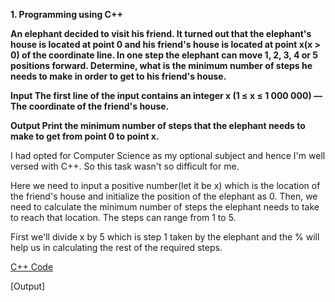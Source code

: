 **1. Programming using C++**

**An elephant decided to visit his friend. It turned out that the elephant's house is located at point 0 and his friend's house is located at point
x(x > 0) of the coordinate line. In one step the elephant can move 1, 2, 3, 4 or 5 positions forward. Determine, what is the minimum number of steps
he needs to make in order to get to his friend's house.**

**Input
The first line of the input contains an integer x (1 ≤ x ≤ 1 000 000) — The coordinate of the friend's house.**

**Output
Print the minimum number of steps that the elephant needs to make to get from point 0 to point x.**

I had opted for Computer Science as my optional subject and hence I'm well versed with C++. So this task wasn't so difficult for me. 

Here we need to input a positive number(let it be x) which is the location of the friend's house and initialize the position of the elephant as 0.
Then, we need to calculate the minimum number of steps the elephant needs to take to reach that location.
The steps can range from 1 to 5.

First we'll divide x by 5 which is step 1 taken by the elephant and the % will help us in calculating the rest of the required steps. 

[C++ Code](https://github.com/shraddha5chopra/cognizance-tasks/blob/8be122c0468039e776c80599ce762f1dbdf987fb/task-%231/elecode.cpp)

[Output] 
